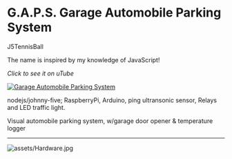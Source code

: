 
G.A.P.S. Garage Automobile Parking System
============

J5TennisBall

The name is inspired by my knowledge of JavaScript!

_Click to see it on uTube_

[![Garage Automobile Parking System](https://img.youtube.com/vi/f-NTwmQLwjE/0.jpg)](https://youtu.be/f-NTwmQLwjE)

nodejs/johnny-five; RaspberryPi, Arduino, ping ultransonic sensor, Relays and LED traffic light.

Visual automobile parking system, w/garage door opener &amp; temperature logger

---------------------


![assets/Hardware.jpg](https://pbs.twimg.com/media/BXnuDJTCYAApjIR.jpg)
